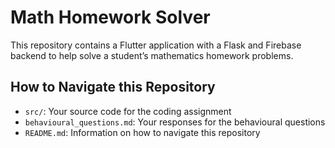 # Math Homework Solver

This repository contains a Flutter application with a Flask and Firebase backend to help solve a student’s mathematics homework problems.

## How to Navigate this Repository

- `src/`: Your source code for the coding assignment
- `behavioural_questions.md`: Your responses for the behavioural questions
- `README.md`: Information on how to navigate this repository